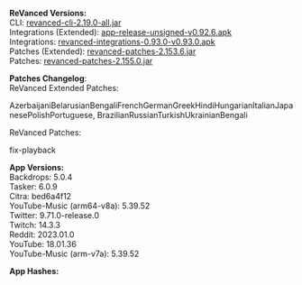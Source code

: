 **ReVanced Versions:**  
CLI: [revanced-cli-2.19.0-all.jar](https://github.com/revanced/revanced-cli/releases/tag/v2.19.0)  
Integrations (Extended): [app-release-unsigned-v0.92.6.apk](https://github.com/inotia00/revanced-integrations/releases/tag/v0.92.6)  
Integrations: [revanced-integrations-0.93.0-v0.93.0.apk](https://github.com/revanced/revanced-integrations/releases/tag/v0.93.0)  
Patches (Extended): [revanced-patches-2.153.6.jar](https://github.com/inotia00/revanced-patches/releases/tag/v2.153.6)  
Patches: [revanced-patches-2.155.0.jar](https://github.com/revanced/revanced-patches/releases/tag/v2.155.0)  

**Patches Changelog**:   
ReVanced Extended Patches:  

AzerbaijaniBelarusianBengaliFrenchGermanGreekHindiHungarianItalianJapanesePolishPortuguese, BrazilianRussianTurkishUkrainianBengali
  
ReVanced Patches:   

fix-playback
  
**App Versions:**  
Backdrops: 5.0.4  
Tasker: 6.0.9  
Citra: bed6a4f12  
YouTube-Music (arm64-v8a): 5.39.52  
Twitter: 9.71.0-release.0  
Twitch: 14.3.3  
Reddit: 2023.01.0  
YouTube: 18.01.36  
YouTube-Music (arm-v7a): 5.39.52  

**App Hashes:**  
  
